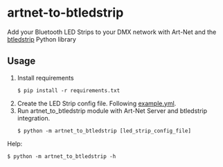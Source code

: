 # artnet-to-btledstrip

Add your Bluetooth LED Strips to your DMX network with Art-Net and the [btledstrip](https://github.com/dougppaz/python-bt-led-strip) Python library

## Usage

1. Install requirements
   ```console
   $ pip install -r requirements.txt
   ```
1. Create the LED Strip config file. Following [example.yml](./example.yml).
1. Run artnet_to_btledstrip module with Art-Net Server and btledstrip integration.
   ```console
   $ python -m artnet_to_btledstrip [led_strip_config_file]
   ```

Help:

```console
$ python -m artnet_to_btledstrip -h
```
